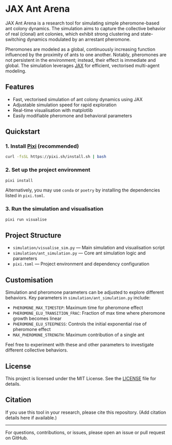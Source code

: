 # JAX Ant Arena

JAX Ant Arena is a research tool for simulating simple pheromone-based ant colony dynamics. The simulation aims to capture the collective behavior of real (clonal) ant colonies, which exhibit strong clustering and state-switching dynamics modulated by an arrestant pheromone.

Pheromones are modeled as a global, continuously increasing function influenced by the proximity of ants to one another. Notably, pheromones are not persistent in the environment; instead, their effect is immediate and global. The simulation leverages [JAX](https://github.com/google/jax) for efficient, vectorised multi-agent modeling.

## Features
- Fast, vectorised simulation of ant colony dynamics using JAX
- Adjustable simulation speed for rapid exploration
- Real-time visualisation with matplotlib
- Easily modifiable pheromone and behavioral parameters

## Quickstart

### 1. Install [Pixi](https://prefix.dev/docs/pixi/installation) (recommended)
```sh
curl -fsSL https://pixi.sh/install.sh | bash
```

### 2. Set up the project environment
```sh
pixi install
```

Alternatively, you may use `conda` or `poetry` by installing the dependencies listed in `pixi.toml`.

### 3. Run the simulation and visualisation
```sh
pixi run visualise
```

## Project Structure
- `simulation/visualise_sim.py` — Main simulation and visualisation script
- `simulation/ant_simulation.py` — Core ant simulation logic and parameters
- `pixi.toml` — Project environment and dependency configuration

## Customisation

Simulation and pheromone parameters can be adjusted to explore different behaviors. Key parameters in `simulation/ant_simulation.py` include:
- `PHEROMONE_MAX_TIMESTEP`: Maximum time for pheromone effect
- `PHEROMONE_ELU_TRANSITION_FRAC`: Fraction of max time where pheromone growth becomes linear
- `PHEROMONE_ELU_STEEPNESS`: Controls the initial exponential rise of pheromone effect
- `MAX_PHEROMONE_STRENGTH`: Maximum contribution of a single ant

Feel free to experiment with these and other parameters to investigate different collective behaviors.

## License

This project is licensed under the MIT License. See the [LICENSE](LICENSE) file for details.

## Citation

If you use this tool in your research, please cite this repository. (Add citation details here if available.)

---

For questions, contributions, or issues, please open an issue or pull request on GitHub.

